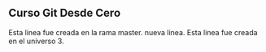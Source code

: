 ## Curso Git Desde Cero

Esta linea fue creada en la rama master.
nueva linea.
Esta linea fue creada en el universo 3.
